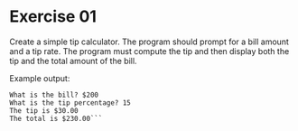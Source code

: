 # Exercise 01

Create a simple tip calculator. The program should prompt for a
bill amount and a tip rate. The program must compute the tip and then display
both the tip and the total amount of the bill.

Example output:

```
What is the bill? $200
What is the tip percentage? 15
The tip is $30.00
The total is $230.00```
```
